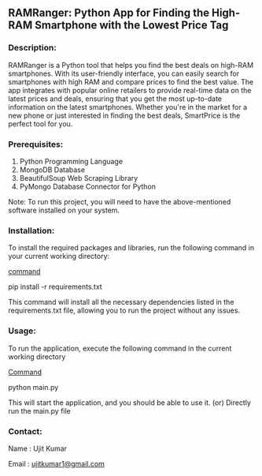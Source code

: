 ## RAMRanger: Python App for Finding the High-RAM Smartphone with the Lowest Price Tag

### Description:

RAMRanger is a Python tool that helps you find the best deals on high-RAM smartphones. With its user-friendly
interface, you can easily search for smartphones with high RAM and compare prices to find the best value. The app
integrates with popular online retailers to provide real-time data on the latest prices and deals, ensuring that you get
the most up-to-date information on the latest smartphones. Whether you're in the market for a new phone or just
interested in finding the best deals, SmartPrice is the perfect tool for you.

### Prerequisites:

1. Python Programming Language
2. MongoDB Database
3. BeautifulSoup Web Scraping Library
4. PyMongo Database Connector for Python

Note: To run this project, you will need to have the above-mentioned software installed on your system.

### Installation:

To install the required packages and libraries, run the following command in your current working directory:

<u>command</u>

pip install -r requirements.txt

This command will install all the necessary dependencies listed in the requirements.txt file, allowing you to run the
project without any issues.

### Usage:

To run the application, execute the following command in the current working directory

<u>Command</u>

python main.py

This will start the application, and you should be able to use it. (or) Directly run the main.py file

### Contact:

Name : Ujit Kumar

Email : ujitkumar1@gmail.com  